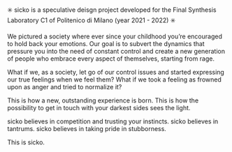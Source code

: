 ✳️ sicko is a speculative deisgn project developed for the Final Synthesis Laboratory C1 of Politenico di Milano (year 2021 - 2022) ✳️

We pictured a society where ever since your childhood you’re encouraged to hold back your emotions. 
Our goal is to subvert the dynamics that pressure you into the need of constant control and create a new generation of people who embrace every aspect of themselves, 
starting from rage.

 What if we, as a society, let go of our control issues and started expressing our true feelings when we feel them? 
 What if we took a feeling as frowned upon as anger and tried to normalize it? 

 This is how a new, outstanding experience is born. 
 This is how the possibility to get in touch with your darkest sides sees the light.
 
 sicko believes in competition and trusting your instincts. 
 sicko believes in tantrums. 
 sicko believes in taking pride in stubborness. 
 
 This is sicko.
    
    
